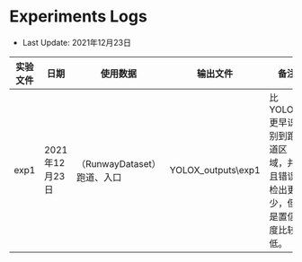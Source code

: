 # Experiments Logs
- Last Update: 2021年12月23日

| 实验文件 | 日期 | 使用数据 | 输出文件 | 备注 |
|------|------|------|------|------|
| exp1 | 2021年12月23日|（RunwayDataset）跑道、入口|YOLOX_outputs\exp1| 比YOLOv5更早识别到跑道区域，并且错误检出更少，但是置信度比较低。|


